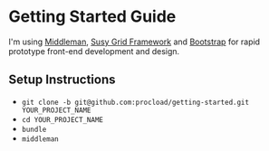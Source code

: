 # Getting Started Guide

I'm using [Middleman](http://middlemanapp.com/guides/getting-started), [Susy Grid Framework](http://susy.oddbird.net/) and [Bootstrap]('http://getbootstrap.com') for rapid prototype front-end development and design.

## Setup Instructions

* `git clone -b git@github.com:procload/getting-started.git YOUR_PROJECT_NAME`
* `cd YOUR_PROJECT_NAME`
* `bundle`
* `middleman`
